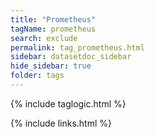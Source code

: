 ```yaml
---
title: "Prometheus"
tagName: prometheus
search: exclude
permalink: tag_prometheus.html
sidebar: datasetdoc_sidebar
hide_sidebar: true
folder: tags
---
```

{% include taglogic.html %}

{% include links.html %}

